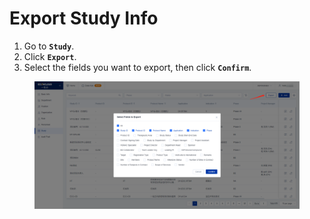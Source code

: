 # Export Study Info

1. Go to **`Study`**.
2. Click **`Export`**.
3. Select the fields you want to export, then click **`Confirm`**.

<figure><img src=".gitbook/assets/1.png" alt=""><figcaption></figcaption></figure>
